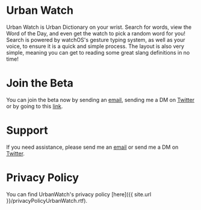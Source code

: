 # Urban Watch
Urban Watch is Urban Dictionary on your wrist. Search for words, view the Word of the Day, and even get the watch to pick a random word for you! Search is powered by watchOS's gesture typing system, as well as your voice, to ensure it is a quick and simple process. The layout is also very simple, meaning you can get to reading some great slang definitions in no time!

# Join the Beta
You can join the beta now by sending an [email](mailto:archergsdev@gmail.com), sending me a DM on [Twitter](https://twitter.com/Archergs14) or by going to this [link](https://testflight.apple.com/join/CB3q9OoK).

# Support
If you need assistance, please send me an [email](mailto:archergsdev@gmail.com) or send me a DM on [Twitter](https://twitter.com/Archergs14).

# Privacy Policy
You can find UrbanWatch's privacy policy [here]({{ site.url }}/privacyPolicyUrbanWatch.rtf).

